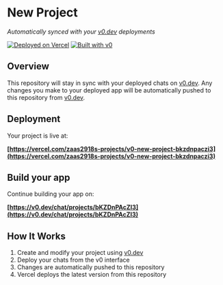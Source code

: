 # New Project

*Automatically synced with your [v0.dev](https://v0.dev) deployments*

[![Deployed on Vercel](https://img.shields.io/badge/Deployed%20on-Vercel-black?style=for-the-badge&logo=vercel)](https://vercel.com/zaas2918s-projects/v0-new-project-bkzdnpaczi3)
[![Built with v0](https://img.shields.io/badge/Built%20with-v0.dev-black?style=for-the-badge)](https://v0.dev/chat/projects/bKZDnPAcZI3)

## Overview

This repository will stay in sync with your deployed chats on [v0.dev](https://v0.dev).
Any changes you make to your deployed app will be automatically pushed to this repository from [v0.dev](https://v0.dev).

## Deployment

Your project is live at:

**[https://vercel.com/zaas2918s-projects/v0-new-project-bkzdnpaczi3](https://vercel.com/zaas2918s-projects/v0-new-project-bkzdnpaczi3)**

## Build your app

Continue building your app on:

**[https://v0.dev/chat/projects/bKZDnPAcZI3](https://v0.dev/chat/projects/bKZDnPAcZI3)**

## How It Works

1. Create and modify your project using [v0.dev](https://v0.dev)
2. Deploy your chats from the v0 interface
3. Changes are automatically pushed to this repository
4. Vercel deploys the latest version from this repository